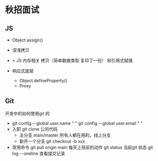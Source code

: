 # 秋招面试

## JS
- Object.assign()

- 深浅拷贝
- = JS 内存相关 
拷贝（简单数据类型 复印了一份） 和引用式赋值

- 响应式底层 
    - Object.defineProperty()
    - Proxy

## Git
开发中的如何使用git 的
- git config --global user.name " "
    git config --global user.email " "
- 入职 git clone 公司代码
    - 主分支 main/master
        所有人都在用的，线上分支
    - 新开一个分支
    git checkout -b xxx
- 常用命令
    git pull origin main 每天上班前的动作
    git status 当前git 状态
    git log --oneline 查看提交记录



